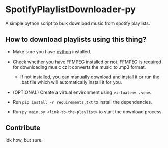 # SpotifyPlaylistDownloader-py
A simple python script to bulk download music from spotify playlists.

## How to download playlists using this thing?
* Make sure you have [python](https://python.org) installed.

* Check whether you have [FFMPEG](https://www.ffmpeg.org/) installed or not. FFMPEG is required for downloading music cz it converts the music to .mp3 format.
    * If not installed, you can manually download and install it or run the .bat file which will automatically install it for you.

* (OPTIONAL) Create a virtual environment using `virtualenv .venv`.

* Run `pip install -r requirements.txt` to install the dependencies. 

* Run `py main.py <link-to-the-playlist>` to start the download process.

## Contribute

Idk how, but sure.

